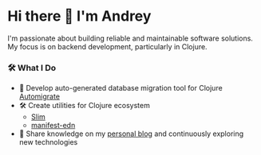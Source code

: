 # Hi there 👋 I'm Andrey

I'm passionate about building reliable and maintainable software solutions. My focus is on backend development, particularly in Clojure.

### 🛠️ What I Do

- 🤖 Develop auto-generated database migration tool for Clojure [Automigrate](https://github.com/abogoyavlensky/automigrate)
- 🛠️ Create utilities for Clojure ecosystem
  - [Slim](https://github.com/abogoyavlensky/slim)
  - [manifest-edn](https://github.com/abogoyavlensky/manifest-edn)
- 📝 Share knowledge on my [personal blog](https://bogoyavlensky.com) and continuously exploring new technologies
